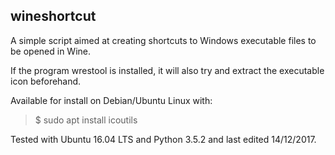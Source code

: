 wineshortcut
---

A simple script aimed at creating shortcuts to Windows executable files to be opened in Wine.

If the program wrestool is installed, it will also try and extract the executable icon beforehand.

Available for install on Debian/Ubuntu Linux with:
> $ sudo apt install icoutils

Tested with Ubuntu 16.04 LTS and Python 3.5.2 and last edited 14/12/2017.